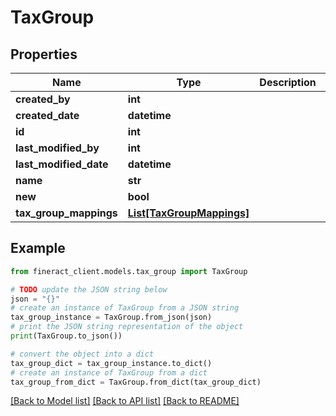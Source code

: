 # TaxGroup


## Properties

Name | Type | Description | Notes
------------ | ------------- | ------------- | -------------
**created_by** | **int** |  | [optional] 
**created_date** | **datetime** |  | [optional] 
**id** | **int** |  | [optional] 
**last_modified_by** | **int** |  | [optional] 
**last_modified_date** | **datetime** |  | [optional] 
**name** | **str** |  | [optional] 
**new** | **bool** |  | [optional] 
**tax_group_mappings** | [**List[TaxGroupMappings]**](TaxGroupMappings.md) |  | [optional] 

## Example

```python
from fineract_client.models.tax_group import TaxGroup

# TODO update the JSON string below
json = "{}"
# create an instance of TaxGroup from a JSON string
tax_group_instance = TaxGroup.from_json(json)
# print the JSON string representation of the object
print(TaxGroup.to_json())

# convert the object into a dict
tax_group_dict = tax_group_instance.to_dict()
# create an instance of TaxGroup from a dict
tax_group_from_dict = TaxGroup.from_dict(tax_group_dict)
```
[[Back to Model list]](../README.md#documentation-for-models) [[Back to API list]](../README.md#documentation-for-api-endpoints) [[Back to README]](../README.md)


